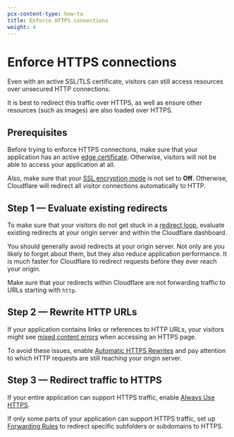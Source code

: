 ```yaml
---
pcx-content-type: how-to
title: Enforce HTTPS connections
weight: 4
---
```


# Enforce HTTPS connections

Even with an active SSL/TLS certificate, visitors can still access resources over unsecured HTTP connections.

It is best to redirect this traffic over HTTPS, as well as ensure other resources (such as images) are also loaded over HTTPS.

## Prerequisites

Before trying to enforce HTTPS connections, make sure that your application has an active [edge certificate](/ssl/get-started/#step-1--choose-an-edge-certificate). Otherwise, visitors will not be able to access your application at all.

Also, make sure that your [SSL encryption mode](/ssl/origin-configuration/ssl-modes/) is not set to **Off**. Otherwise, Cloudflare will redirect all visitor connections automatically to HTTP.

## Step 1 — Evaluate existing redirects

To make sure that your visitors do not get stuck in a [redirect loop](https://support.cloudflare.com/hc/articles/115000219871), evaluate existing redirects at your origin server and within the Cloudflare dashboard.

You should generally avoid redirects at your origin server. Not only are you likely to forget about them, but they also reduce application performance. It is much faster for Cloudflare to redirect requests before they ever reach your origin.

Make sure that your redirects within Cloudflare are not forwarding traffic to URLs starting with `http`.

## Step 2 — Rewrite HTTP URLs

If your application contains links or references to HTTP URLs, your visitors might see [mixed content errors](https://support.cloudflare.com/hc/articles/200170476) when accessing an HTTPS page.

To avoid these issues, enable [Automatic HTTPS Rewrites](/ssl/edge-certificates/additional-options/automatic-https-rewrites/) and pay attention to which HTTP requests are still reaching your origin server.

## Step 3 — Redirect traffic to HTTPS

If your entire application can support HTTPS traffic, enable [Always Use HTTPS](/ssl/edge-certificates/additional-options/always-use-https/#encrypt-all-visitor-traffic).

If only some parts of your application can support HTTPS traffic, set up [Forwarding Rules](/ssl/edge-certificates/additional-options/always-use-https/#encrypt-some-visitor-traffic) to redirect specific subfolders or subdomains to HTTPS.
